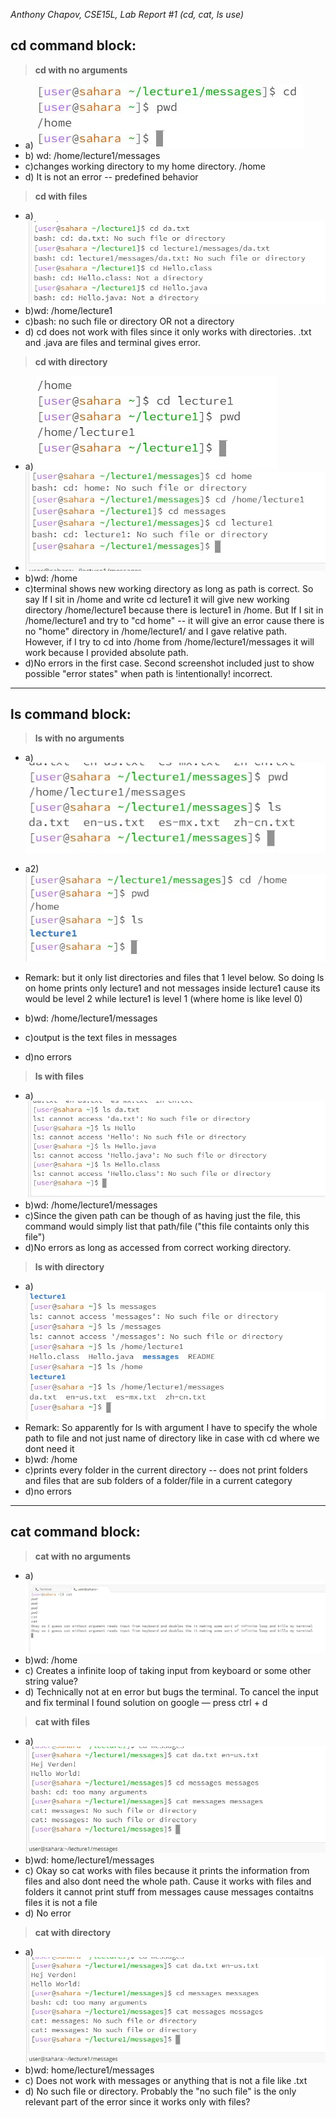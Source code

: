 _Anthony Chapov, CSE15L, Lab Report #1 (cd, cat, ls use)_ 

## cd command block:

> **cd with no arguments**
  * a) ![cd with no arguments](res_cd_no_arg.jpg)
  * b) wd: /home/lecture1/messages
  * c)changes working directory to my home directory. /home 
  * d) It is not an error -- predefined behavior 

> **cd with files**
  * a) ![cd with file](cd_file_arg.jpg)
  * b)wd: /home/lecture1
  * c)bash: no such file or directory OR not a directory
  * d) cd does not work with files since it only works with directories. .txt and .java are files and terminal gives      error.

> **cd with directory**
  * a) ![cd with directory](cd_directory_arg.jpg)
  * ![cd with directory](cd_directory_arg_2.jpg)
  * b)wd: /home
  * c)terminal shows new working directory as long as path is correct. So say If I sit in /home and write cd lecture1 it will give new working directory /home/lecture1 because there is lecture1 in /home. But If I sit in /home/lecture1 and try to "cd home" -- it will give an error cause there is no "home" directory in /home/lecture1/ and I gave relative path. However, if I try to cd into /home from /home/lecture1/messages it will work because I provided absolute path. 
  * d)No errors in the first case. Second screenshot included just to show possible "error states" when path is !intentionally! incorrect. 
---
## ls command block:

> **ls with no arguments**
  * a) ![ls with no arguments](ls_no_arg.jpg)
  
  * a2) ![ls with no arguments](ls_no_arg_two.jpg)
  * Remark: but it only list directories and files that 1 level below. So doing ls on home prints only lecture1 and not messages inside lecture1 cause its would be 
    level 2 while lecture1 is level 1 (where home is like level 0)
  * b)wd: /home/lecture1/messages
  * c)output is the text files in messages
  * d)no errors
  
> **ls with files**
 * a) ![ls with files](ls_files_arg.jpg)
 * b)wd: /home/lecture1/messages
 * c)Since the given path can be though of as having just the file, this command would simply list that path/file ("this file containts only this file")
 * d)No errors as long as accessed from correct working directory.
  
> **ls with directory**
 * a) ![ls with directory](ls_directory_arg.jpg)
 * Remark: So apparently for ls with argument I have to specify the whole path to file and not just name of directory like in case with cd where we dont need it
 * b)wd: /home 
 * c)prints every folder in the current directory -- does not print folders and files that are sub folders of a folder/file in a current category 
 * d)no errors
---  
## cat command block:

> **cat with no arguments**
 * a) ![cat no argument](cat_no_arg.jpg)
 * b)wd: /home
 * c) Creates a infinite loop of taking input from keyboard or some other string value? 
 * d) Technically not at en error but bugs the terminal. To cancel the input and fix terminal I found solution on google — press ctrl + d
  
> **cat with files**
 * a) ![cat with file](cat_files_arg.jpg)
 * b)wd: home/lecture1/messages
 * c) Okay so cat works with files because it prints the information from files and also dont need the whole path. Cause it works with files and folders it cannot 
     print stuff from messages
     cause messages contaitns files it is not a file
 * d) No error
  
> **cat with directory**
 * a) ![cat with directory](cat_directory_arg.jpg)
 * b)wd: home/lecture1/messages
 * c) Does not work with messages or anything that is not a file like .txt 
 * d) No such file or directory. Probably the "no such file" is the only relevant part of the error since it works only with files?
